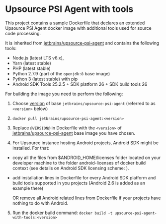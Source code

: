 # Upsource PSI Agent with tools

This project contains a sample Dockerfile that declares an extended Upsource PSI Agent docker image with additional tools used for source code processing.

It is inherited from [jetbrains/upsource-psi-agent](https://hub.docker.com/r/jetbrains/upsource-psi-agent/) and contains the following tools:
- Node.js (latest LTS v6.x), 
- Yarn (latest stable)
- PHP (latest stable)
- Python 2.7.9 (part of the `openjdk:8` base image) 
- Python 3 (latest stable) with pip
- Android SDK Tools 25.2.5 + SDK platform 26 +  SDK build tools 26

For building the image you need to perform the following:

1. Choose [version](https://hub.docker.com/r/jetbrains/upsource-psi-agent/tags/) of base `jetbrains/upsource-psi-agent`
(referred to as `<version>` below)

2. `docker pull jetbrains/upsource-psi-agent:<version>`

3. Replace `@VERSION@` in Dockerfile with the `<version>` of [jetbrains/upsource-psi-agent](https://hub.docker.com/r/jetbrains/upsource-psi-agent/) base image you have chosen.

4. For Upsource instance hosting Android projects, Android SDK might be installed. For that:
- copy all the files from $ANDROID_HOME/licenses folder located on your developer machine to the folder android-licenses of docker build context (see details on Android SDK licensing scheme: <link-to-the Android site>).
- add installation lines in Dockerfile for every Android SDK platform and build tools supported in you projects (Android 2.6 is added as an example there)
  
   OR remove all Android related lines from Dockerfile if your projects have nothing to do with Android.

5. Run the docker build command:
`docker build -t upsource-psi-agent-with-tools:<version>`
